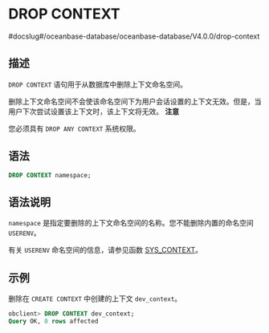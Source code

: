 DROP CONTEXT 
=================================
#docslug#/oceanbase-database/oceanbase-database/V4.0.0/drop-context


描述 
-----------------------

`DROP CONTEXT` 语句用于从数据库中删除上下文命名空间。

删除上下文命名空间不会使该命名空间下为用户会话设置的上下文无效。但是，当用户下次尝试设置该上下文时，该上下文将无效。
**注意**



您必须具有 `DROP ANY CONTEXT` 系统权限。

语法 
-----------------------

```sql
DROP CONTEXT namespace;
```



语法说明 
-------------------------

`namespace` 是指定要删除的上下文命名空间的名称。您不能删除内置的命名空间 `USERENV`。

有关 `USERENV` 命名空间的信息，请参见函数 [SYS_CONTEXT](../../5.functions-2/2.single-row-functions/9.environment-and-identifier-functions/1.LNNVL-1-2.md)。

示例 
-----------------------

删除在 `CREATE CONTEXT` 中创建的上下文 `dev_context`。

```sql
obclient> DROP CONTEXT dev_context;
Query OK, 0 rows affected
```


